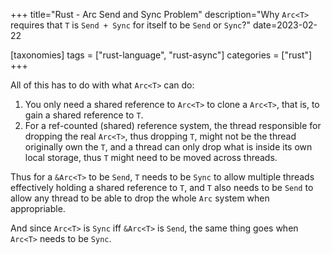 +++
title="Rust - Arc Send and Sync Problem"
description="Why `Arc<T>` requires that `T` is `Send + Sync` for itself to be `Send` or `Sync`?"
date=2023-02-22

[taxonomies]
tags = ["rust-language", "rust-async"]
categories = ["rust"]
+++

All of this has to do with what `Arc<T>` can do:
1. You only need a shared reference to `Arc<T>` to clone a `Arc<T>`, that is, to gain a shared reference to `T`.
2. For a ref-counted (shared) reference system, the thread responsible for dropping the real `Arc<T>`, thus dropping `T`, might not be the thread originally own the `T`,
   and a thread can only drop what is inside its own local storage, thus `T` might need to be moved across threads.

Thus for a `&Arc<T>` to be `Send`, `T` needs to be `Sync` to allow multiple threads effectively holding a shared reference to `T`, and `T` also needs to be `Send` to allow
any thread to be able to drop the whole `Arc` system when appropriable.

And since `Arc<T>` is `Sync` iff `&Arc<T>` is `Send`, the same thing goes when `Arc<T>` needs to be `Sync`.
